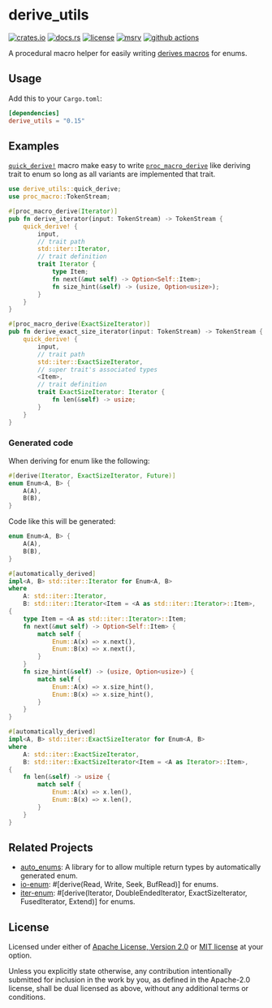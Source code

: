 # derive_utils

[![crates.io](https://img.shields.io/crates/v/derive_utils?style=flat-square&logo=rust)](https://crates.io/crates/derive_utils)
[![docs.rs](https://img.shields.io/badge/docs.rs-derive__utils-blue?style=flat-square&logo=docs.rs)](https://docs.rs/derive_utils)
[![license](https://img.shields.io/badge/license-Apache--2.0_OR_MIT-blue?style=flat-square)](#license)
[![msrv](https://img.shields.io/badge/msrv-1.68-blue?style=flat-square&logo=rust)](https://www.rust-lang.org)
[![github actions](https://img.shields.io/github/actions/workflow/status/taiki-e/derive_utils/ci.yml?branch=main&style=flat-square&logo=github)](https://github.com/taiki-e/derive_utils/actions)

A procedural macro helper for easily writing [derives macros][proc-macro-derive] for enums.

## Usage

Add this to your `Cargo.toml`:

```toml
[dependencies]
derive_utils = "0.15"
```

## Examples

[`quick_derive!`] macro make easy to write [`proc_macro_derive`][proc-macro-derive]
like deriving trait to enum so long as all variants are implemented that trait.

```rust
use derive_utils::quick_derive;
use proc_macro::TokenStream;

#[proc_macro_derive(Iterator)]
pub fn derive_iterator(input: TokenStream) -> TokenStream {
    quick_derive! {
        input,
        // trait path
        std::iter::Iterator,
        // trait definition
        trait Iterator {
            type Item;
            fn next(&mut self) -> Option<Self::Item>;
            fn size_hint(&self) -> (usize, Option<usize>);
        }
    }
}

#[proc_macro_derive(ExactSizeIterator)]
pub fn derive_exact_size_iterator(input: TokenStream) -> TokenStream {
    quick_derive! {
        input,
        // trait path
        std::iter::ExactSizeIterator,
        // super trait's associated types
        <Item>,
        // trait definition
        trait ExactSizeIterator: Iterator {
            fn len(&self) -> usize;
        }
    }
}
```

### Generated code

When deriving for enum like the following:

```rust
#[derive(Iterator, ExactSizeIterator, Future)]
enum Enum<A, B> {
    A(A),
    B(B),
}
```

Code like this will be generated:

```rust
enum Enum<A, B> {
    A(A),
    B(B),
}

#[automatically_derived]
impl<A, B> std::iter::Iterator for Enum<A, B>
where
    A: std::iter::Iterator,
    B: std::iter::Iterator<Item = <A as std::iter::Iterator>::Item>,
{
    type Item = <A as std::iter::Iterator>::Item;
    fn next(&mut self) -> Option<Self::Item> {
        match self {
            Enum::A(x) => x.next(),
            Enum::B(x) => x.next(),
        }
    }
    fn size_hint(&self) -> (usize, Option<usize>) {
        match self {
            Enum::A(x) => x.size_hint(),
            Enum::B(x) => x.size_hint(),
        }
    }
}

#[automatically_derived]
impl<A, B> std::iter::ExactSizeIterator for Enum<A, B>
where
    A: std::iter::ExactSizeIterator,
    B: std::iter::ExactSizeIterator<Item = <A as Iterator>::Item>,
{
    fn len(&self) -> usize {
        match self {
            Enum::A(x) => x.len(),
            Enum::B(x) => x.len(),
        }
    }
}
```

## Related Projects

- [auto_enums]: A library for to allow multiple return types by automatically generated enum.
- [io-enum]: \#\[derive(Read, Write, Seek, BufRead)\] for enums.
- [iter-enum]: \#\[derive(Iterator, DoubleEndedIterator, ExactSizeIterator, FusedIterator, Extend)\] for enums.

[auto_enums]: https://github.com/taiki-e/auto_enums
[io-enum]: https://github.com/taiki-e/io-enum
[iter-enum]: https://github.com/taiki-e/iter-enum
[proc-macro-derive]: https://doc.rust-lang.org/reference/procedural-macros.html#derive-macros

[`quick_derive!`]: https://docs.rs/derive_utils/latest/derive_utils/macro.quick_derive.html

## License

Licensed under either of [Apache License, Version 2.0](LICENSE-APACHE) or
[MIT license](LICENSE-MIT) at your option.

Unless you explicitly state otherwise, any contribution intentionally submitted
for inclusion in the work by you, as defined in the Apache-2.0 license, shall
be dual licensed as above, without any additional terms or conditions.
